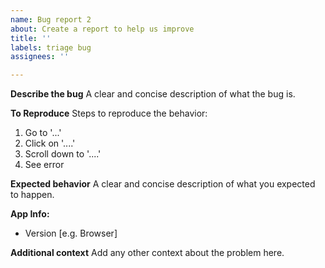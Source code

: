```yaml
---
name: Bug report 2
about: Create a report to help us improve
title: ''
labels: triage bug
assignees: ''

---
```


**Describe the bug**
A clear and concise description of what the bug is.

**To Reproduce**
Steps to reproduce the behavior:
1. Go to '...'
2. Click on '....'
3. Scroll down to '....'
4. See error

**Expected behavior**
A clear and concise description of what you expected to happen.

**App Info:**
 - Version [e.g. Browser]

**Additional context**
Add any other context about the problem here.
